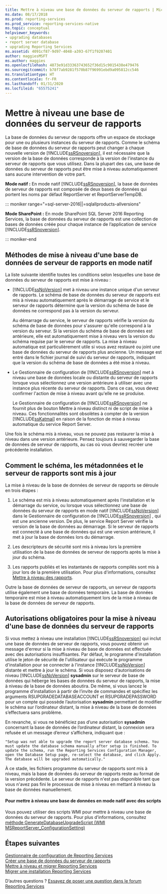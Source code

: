 ```yaml
---
title: Mettre à niveau une base de données du serveur de rapports | Microsoft Docs
ms.date: 08/17/2018
ms.prod: reporting-services
ms.prod_service: reporting-services-native
ms.topic: conceptual
helpviewer_keywords:
- upgrading databases
- report server database
- upgrading Reporting Services
ms.assetid: 4091cf87-9d97-4048-a393-67f1f9207401
author: maggiesMSFT
ms.author: maggies
ms.openlocfilehash: 4873e91d33363743652f36d15c9015438e479476
ms.sourcegitcommit: b78f7ab9281f570b87f96991ebd9a095812cc546
ms.translationtype: HT
ms.contentlocale: fr-FR
ms.lasthandoff: 01/31/2020
ms.locfileid: "65575241"
---
```

# <a name="upgrade-a-report-server-database"></a>Mettre à niveau une base de données du serveur de rapports

La base de données du serveur de rapports offre un espace de stockage pour une ou plusieurs instances du serveur de rapports. Comme le schéma de base de données du serveur de rapports peut changer à chaque nouvelle version de [!INCLUDE[ssRSnoversion](../../includes/ssrsnoversion-md.md)], il est nécessaire que la version de la base de données corresponde à la version de l'instance du serveur de rapports que vous utilisez. Dans la plupart des cas, une base de données du serveur de rapports peut être mise à niveau automatiquement sans aucune intervention de votre part.  
  
 **Mode natif :** En mode natif [!INCLUDE[ssRSnoversion](../../includes/ssrsnoversion-md.md)], la base de données de serveur de rapports est composée de deux bases de données qui portent les noms par défaut ReportServer et ReportServerTempDB.  

::: moniker range="=sql-server-2016||=sqlallproducts-allversions"
  
 **Mode SharePoint :** En mode SharePoint SQL Server 2016 Reporting Services, la base de données du serveur de rapports est une collection de bases de données créée pour chaque instance de l’application de service [!INCLUDE[ssRSnoversion](../../includes/ssrsnoversion-md.md)].  

::: moniker-end

## <a name="ways-to-upgrade-a-native-mode-report-server-database"></a>Méthodes de mise à niveau d'une base de données de serveur de rapports en mode natif

 La liste suivante identifie toutes les conditions selon lesquelles une base de données du serveur de rapports est mise à niveau :  
  
-   [!INCLUDE[ssNoVersion](../../includes/ssnoversion-md.md)] met à niveau une instance unique d'un serveur de rapports. Le schéma de base de données du serveur de rapports est mis à niveau automatiquement après le démarrage de service et le serveur de rapports détermine que la version du schéma de base de données ne correspond pas à la version du serveur.  
  
     Au démarrage du service, le serveur de rapports vérifie la version du schéma de base de données pour s'assurer qu'elle correspond à la version du serveur. Si la version du schéma de base de données est antérieure, elle est automatiquement mise à niveau vers la version du schéma requise par le serveur de rapports. La mise à niveau automatique est particulièrement utile si vous avez restauré ou joint une base de données du serveur de rapports plus ancienne. Un message est entré dans le fichier journal de suivi du serveur de rapports, indiquant que la version du schéma de base de données a été mise à niveau.  
  
-   Le Gestionnaire de configuration de [!INCLUDE[ssRSnoversion](../../includes/ssrsnoversion-md.md)] met à niveau une base de données locale ou distante du serveur de rapports lorsque vous sélectionnez une version antérieure à utiliser avec une instance plus récente du serveur de rapports. Dans ce cas, vous devez confirmer l'action de mise à niveau avant qu'elle ne se produise.  
  
     Le Gestionnaire de configuration de [!INCLUDE[ssRSnoversion](../../includes/ssrsnoversion-md.md)] ne fournit plus de bouton Mettre à niveau distinct ni de script de mise à niveau. Ces fonctionnalités sont obsolètes à compter de la version [!INCLUDE[ssKatmai](../../includes/sskatmai-md.md)] en raison de la fonction de mise à niveau automatique du service Report Server.  
  
 Une fois le schéma mis à niveau, vous ne pouvez pas restaurer la mise à niveau dans une version antérieure. Pensez toujours à sauvegarder la base de données de serveur de rapports, au cas où vous devriez recréer une précédente installation.  
  
## <a name="how-the-schema-metadata-and-report-server-content-is-updated"></a>Comment le schéma, les métadonnées et le serveur de rapports sont mis à jour  
 La mise à niveau de la base de données de serveur de rapports se déroule en trois étapes :  
  
1.  Le schéma est mis à niveau automatiquement après l'installation et le démarrage du service, ou lorsque vous sélectionnez une base de données du serveur de rapports en mode natif [!INCLUDE[ssNoVersion](../../includes/ssnoversion-md.md)] dans le Gestionnaire de configuration de [!INCLUDE[ssRSnoversion](../../includes/ssrsnoversion-md.md)] , qui est une ancienne version. De plus, le service Report Server vérifie la version de la base de données au démarrage. Si le serveur de rapports est connecté à une base de données qui est une version antérieure, il met à jour la base de données lors du démarrage.  
  
2.  Les descripteurs de sécurité sont mis à niveau lors la première utilisation de la base de données de serveur de rapports après la mise à jour du schéma.  
  
3.  Les rapports publiés et les instantanés de rapports compilés sont mis à jour lors de la première utilisation. Pour plus d'informations, consultez [Mettre à niveau des rapports](../../reporting-services/install-windows/upgrade-reports.md).  
  
 Outre la base de données de serveur de rapports, un serveur de rapports utilise également une base de données temporaire. La base de données temporaire est mise à niveau automatiquement lors de la mise à niveau de la base de données de serveur de rapports.  
  
## <a name="permissions-required-to-upgrade-a-report-server-database"></a>Autorisations obligatoires pour la mise à niveau d'une base de données du serveur de rapports  
 Si vous mettez à niveau une installation [!INCLUDE[ssRSnoversion](../../includes/ssrsnoversion-md.md)] qui inclut une base de données de serveur de rapports, vous pouvez obtenir un message d'erreur si la mise à niveau de base de données est effectuée avec des autorisations insuffisantes. Par défaut, le programme d'installation utilise le jeton de sécurité de l'utilisateur qui exécute le programme d'installation pour se connecter à l'instance [!INCLUDE[ssNoVersion](../../includes/ssnoversion-md.md)] distante et mettre à jour le schéma. Si vous disposez d’autorisations de niveau [!INCLUDE[ssNoVersion](../../includes/ssnoversion-md.md)] **sysadmin** sur le serveur de base de données qui héberge les bases de données du serveur de rapports, la mise à niveau de la base de données aboutira. De même, si vous lancez le programme d’installation à partir de l’invite de commandes et spécifiez les arguments RSUPGRADEDATABASEACCOUNT et RSUPGRADEPASSWORD pour un compte qui possède l’autorisation **sysadmin** permettant de modifier le schéma sur l’ordinateur distant, la mise à niveau de la base de données s’effectuera sans problème.  
  
 En revanche, si vous ne bénéficiez pas d’une autorisation **sysadmin** concernant la base de données de l’ordinateur distant, la connexion sera refusée et un message d’erreur s’affichera, indiquant que :  
  
 `"Setup was not able to upgrade the report server database schema. You must update the database schema manually after setup is finished. To update the schema, run the Reporting Services Configuration Manager, open the Database Setup page, re-select the database, and click Apply. The database will be upgraded automatically."`  
  
 À ce stade, les fichiers programme du serveur de rapports sont mis à niveau, mais la base de données du serveur de rapports reste au format de la version précédente. Le serveur de rapports n'est pas disponible tant que vous n'avez pas fini le processus de mise à niveau en mettant à niveau la base de données manuellement.  
  
#### <a name="to-upgrade-a-native-mode-database-with-scripts"></a>Pour mettre à niveau une base de données en mode natif avec des scripts  
 Vous pouvez utiliser des scripts WMI pour mettre à niveau une base de données du serveur de rapports. Pour plus d’informations, consultez [méthode GenerateDatabaseUpgradeScript &#40;WMI MSReportServer_ConfigurationSetting&#41;](../../reporting-services/wmi-provider-library-reference/configurationsetting-method-generatedatabaseupgradescript.md)  
  
## <a name="next-steps"></a>Étapes suivantes

[Gestionnaire de configuration de Reporting Services](../../reporting-services/install-windows/reporting-services-configuration-manager-native-mode.md)   
[Créer une base de données du serveur de rapports](../../reporting-services/install-windows/ssrs-report-server-create-a-report-server-database.md)  
[Mettre à niveau et migrer Reporting Services](../../reporting-services/install-windows/upgrade-and-migrate-reporting-services.md)   
[Migrer une installation Reporting Services](../../reporting-services/install-windows/migrate-a-reporting-services-installation-native-mode.md)  

D’autres questions ? [Essayez de poser une question dans le forum Reporting Services](https://go.microsoft.com/fwlink/?LinkId=620231)
